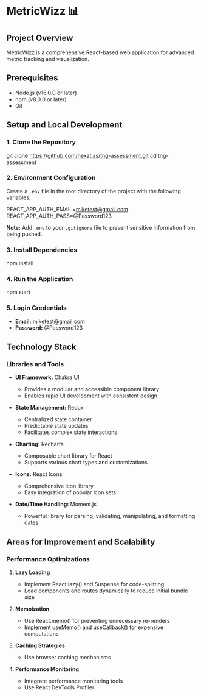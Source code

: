 # MetricWizz 📊

## Project Overview

MetricWizz is a comprehensive React-based web application for advanced metric tracking and visualization.

## Prerequisites

- Node.js (v16.0.0 or later)
- npm (v8.0.0 or later)
- Git

## Setup and Local Development

### 1. Clone the Repository

git clone
https://github.com/nexatlas/tng-assessment.git
cd tng-assessment

### 2. Environment Configuration

Create a `.env` file in the root directory of the project with the following variables:

REACT_APP_AUTH_EMAIL=miketest@gmail.com
REACT_APP_AUTH_PASS=@Password123

**Note:** Add `.env` to your `.gitignore` file to prevent sensitive information from being pushed.

### 3. Install Dependencies

npm install

### 4. Run the Application

npm start

### 5. Login Credentials

- **Email:** miketest@gmail.com
- **Password:** @Password123

## Technology Stack

### Libraries and Tools

- **UI Framework:** Chakra UI

  - Provides a modular and accessible component library
  - Enables rapid UI development with consistent design

- **State Management:** Redux

  - Centralized state container
  - Predictable state updates
  - Facilitates complex state interactions

- **Charting:** Recharts

  - Composable chart library for React
  - Supports various chart types and customizations

- **Icons:** React Icons

  - Comprehensive icon library
  - Easy integration of popular icon sets

- **Date/Time Handling:** Moment.js
  - Powerful library for parsing, validating, manipulating, and formatting dates

## Areas for Improvement and Scalability

### Performance Optimizations

1. **Lazy Loading**

   - Implement React.lazy() and Suspense for code-splitting
   - Load components and routes dynamically to reduce initial bundle size

2. **Memoization**

   - Use React.memo() for preventing unnecessary re-renders
   - Implement useMemo() and useCallback() for expensive computations

3. **Caching Strategies**
   - Use browser caching mechanisms
4. **Performance Monitoring**
   - Integrate performance monitoring tools
   - Use React DevTools Profiler
